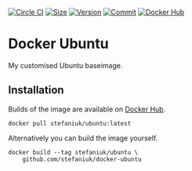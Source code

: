 [![Circle CI](https://circleci.com/gh/stefaniuk/docker-ubuntu.svg?style=shield "CircleCI")](https://circleci.com/gh/stefaniuk/docker-ubuntu)&nbsp;[![Size](https://images.microbadger.com/badges/image/stefaniuk/ubuntu.svg)](http://microbadger.com/images/stefaniuk/ubuntu)&nbsp;[![Version](https://images.microbadger.com/badges/version/stefaniuk/ubuntu.svg)](http://microbadger.com/images/stefaniuk/ubuntu)&nbsp;[![Commit](https://images.microbadger.com/badges/commit/stefaniuk/ubuntu.svg)](http://microbadger.com/images/stefaniuk/ubuntu)&nbsp;[![Docker Hub](https://img.shields.io/docker/pulls/stefaniuk/ubuntu.svg)](https://hub.docker.com/r/stefaniuk/ubuntu/)

Docker Ubuntu
=============

My customised Ubuntu baseimage.

Installation
------------

Builds of the image are available on [Docker Hub](https://hub.docker.com/r/stefaniuk/ubuntu/).

    docker pull stefaniuk/ubuntu:latest

Alternatively you can build the image yourself.

    docker build --tag stefaniuk/ubuntu \
        github.com/stefaniuk/docker-ubuntu

